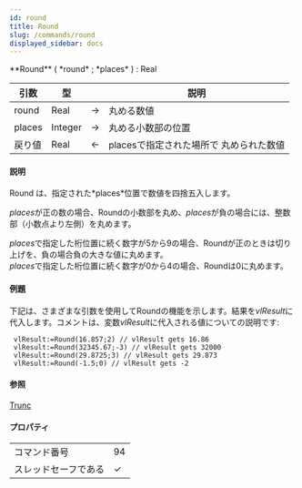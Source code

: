 ```yaml
---
id: round
title: Round
slug: /commands/round
displayed_sidebar: docs
---
```


<!--REF #_command_.Round.Syntax-->**Round** ( *round* ; *places* ) : Real<!-- END REF-->
<!--REF #_command_.Round.Params-->
| 引数 | 型 |  | 説明 |
| --- | --- | --- | --- |
| round | Real | &#8594;  | 丸める数値 |
| places | Integer | &#8594;  | 丸める小数部の位置 |
| 戻り値 | Real | &#8592; | placesで指定された場所で 丸められた数値 |

<!-- END REF-->

#### 説明 

<!--REF #_command_.Round.Summary-->Round は、指定された*places*位置で数値を四捨五入します。<!-- END REF-->

*places*が正の数の場合、Roundの小数部を丸め、*places*が負の場合には、整数部（小数点より左側）を丸めます。

*places*で指定した桁位置に続く数字が5から9の場合、Roundが正のときは切り上げを、負の場合負の大きな値に丸めます。  
*places*で指定した桁位置に続く数字が0から4の場合、Roundは0に丸めます。

#### 例題 

下記は、さまざまな引数を使用してRoundの機能を示します。結果を*vlResult*に代入します。コメントは、変数*vlResult*に代入される値についての説明です:

```4d
 vlResult:=Round(16.857;2) // vlResult gets 16.86
 vlResult:=Round(32345.67;-3) // vlResult gets 32000
 vlResult:=Round(29.8725;3) // vlResult gets 29.873
 vlResult:=Round(-1.5;0) // vlResult gets -2
```

#### 参照 

[Trunc](trunc.md)  

#### プロパティ

|  |  |
| --- | --- |
| コマンド番号 | 94 |
| スレッドセーフである | &check; |


